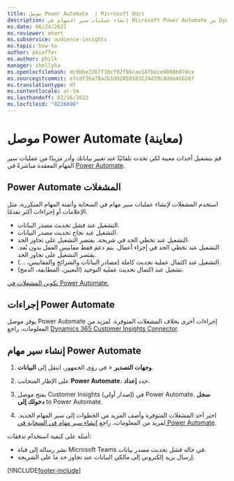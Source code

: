 ```yaml
---
title: موصل Power Automate  | Microsoft Docs
description: إنشاء عمليات سير المهام في Microsoft Power Automate من Dynamics 365 Customer Insights.
ms.date: 06/24/2021
ms.reviewer: mhart
ms.subservice: audience-insights
ms.topic: how-to
author: pkieffer
ms.author: philk
manager: shellyha
ms.openlocfilehash: dc9bbe22b7f10cf92f06cae18fbece9808b87dce
ms.sourcegitcommit: e7cdf36a78a2b1dd2850183224d39c8dde46b26f
ms.translationtype: HT
ms.contentlocale: ar-SA
ms.lasthandoff: 02/16/2022
ms.locfileid: "8226698"
---
```

# <a name="power-automate-connector-preview"></a>موصل Power Automate (معاينة)

قم بتشغيل أحداث معينة لكي تحدث تلقائيًا عند تغيير بياناتك وأدر مزيدًا من عمليات سير المهام المعقدة مباشرةً في [Power Automate](https://flow.microsoft.com/).

## <a name="power-automate-triggers"></a>Power Automate المشغلات

استخدم المشغلات لإنشاء عمليات سير مهام في السحابة وأتمتة المهام المتكررة، مثل الإعلامات أو إجراءات أكثر تقدمًا. 

- التشغيل عند فشل تحديث مصدر البيانات. 
- التشغيل عند نجاح تحديث مصدر البيانات.
- التشغيل عند تخطي الحد في شريحة. يقتصر التشغيل على تجاوز الحد.
- التشغيل عند تخطي الحد في إجراء أعمال. يتم دعم فقط مقاييس العمل بدون بُعد. يقتصر التشغيل على تجاوز الحد.
- التشغيل عند اكتمال عملية تحديث كاملة (مصادر البيانات والشرائح والمقاييس، ...).
- تشغيل عند اكتمال تحديث عملية التوحيد (التعيين، المطابقة، الدمج).

[تكوين المشغلات في Power Automate.](https://flow.microsoft.com/connectors/shared_customerinsights/dynamics-365-customer-insights-connector/)

## <a name="power-automate-actions"></a>إجراءات Power Automate

يوفر موصل Power Automate إجراءات أخرى بخلاف المشغلات المتوفرة. لمزيد من المعلومات، راجع [Dynamics 365 Customer Insights Connector](/connectors/customerinsights/).

## <a name="create-a-power-automate-flow"></a>إنشاء سير مهام Power Automate

1. في رؤى الجمهور، انتقل إلى **البيانات‏‎** > **وجهات التصدير‬**.

1. على الإطار المتجانب **Power Automate**، حدد **إعداد‏‎**.

1. يفتح موصل Customer Insights (إصدار أولي) في Power Automate. **سجل دخولك إلى** to Power Automate.

1. اختر أحد المشغلات المتوفرة وأضف المزيد من الخطوات إلى سير المهام الجديد. لمزيد من المعلومات، راجع [إنشاء سير مهام في السحابة في Power Automate](/power-automate/get-started-logic-flow).

أمثلة على كيفية استخدام تدفقات: 
- نشر رسالة إلى قناة Microsoft Teams في حالة فشل تحديث مصدر بيانات. 
- إرسال بريد إلكتروني إلى مالكي البيانات عند تجاوز حد ما على الشريحة.



[!INCLUDE[footer-include](../includes/footer-banner.md)]
